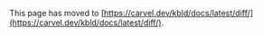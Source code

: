 This page has moved to [https://carvel.dev/kbld/docs/latest/diff/](https://carvel.dev/kbld/docs/latest/diff/).
